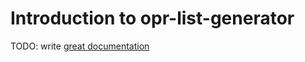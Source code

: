 # Introduction to opr-list-generator

TODO: write [great documentation](http://jacobian.org/writing/what-to-write/)
